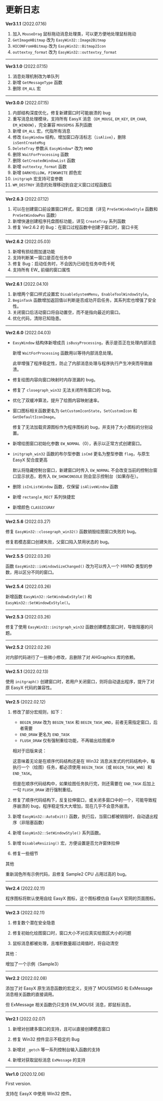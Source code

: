 # 更新日志

**Ver3.1.1** (2022.07.16)

1. 加入 `MouseDrag` 鼠标拖动消息处理类，可以更方便地处理鼠标拖动
2. `GetImageHBitmap` 改为 `EasyWin32::Image2Bitmap`
3. `HICONFromHBitmap` 改为 `EasyWin32::Bitmap2Icon`
4. `outtextxy_format` 改为 `EasyWin32::outtextxy_format`

---

**Ver3.1.0** (2022.07.15)

1. 消息处理机制改为单队列
2. 新增 `GetMessageType` 函数
3. 删除 `EM_ALL` 宏

---

**Ver3.0.0** (2022.07.15)

1. 内部结构深度优化，修复新建窗口时可能崩溃的 bug
2. 重写消息处理模块，支持所有 EasyX 消息（`EM_MOUSE`, `EM_KEY`, `EM_CHAR`, `EM_WINDOW`），完全兼容 `MOUSEMSG` 系列函数
3. 新增 `EM_ALL` 宏，代指所有消息
4. 修改 `EasyWindow` 结构，增加窗口存活标志（`isAlive`），删除 `isSentCreateMsg`
5. `DeleteTray` 参数从 `EasyWindow*` 改为 `HWND`
6. 删除 `WaitForProcessing` 函数
7. 删除 `GetCreatedWindowList` 函数
8. 新增 `outtextxy_format` 函数
9. 新增 `DARKYELLOW`，`PINKWHITE` 颜色宏
10. `initgraph` 宏支持可变参数
11. `WM_DESTROY` 消息的处理移动到自定义窗口过程函数后

---

**Ver2.6.3** (2022.07.12)

1. 可以在创建窗口前设置窗口样式，窗口位置（详见 `PreSetWindowStyle` 函数和 `PreSetWindowPos` 函数）
2. 新增快速创建程序托盘图标功能，详见 `CreateTray` 系列函数
3. 修复 Ver2.6.2 的 Bug：在窗口过程函数中创建子窗口时，窗口卡死

---

**Ver2.6.2** (2022.05.03)

1. 新增有损绘图加速功能
2. 支持判断某一窗口是否在任务中
3. 修复 Bug：启动任务时，不会因为已经在任务中而卡死
4. 支持所有 EW_ 前缀的窗口属性

---

**Ver2.6.1** (2022.04.10)

1. 新增两个窗口样式设置宏 `DisableSystemMenu`，`EnableToolWindowStyle`。
2. `BeginTask` 函数增加返回值以判断是否成功开启任务，其系列宏也增强了安全性。
3. 关闭窗口后活动窗口将自动置空，而不是指向最近的窗口。
4. 优化代码，清除已知隐患。

---

**Ver2.6.0** (2022.04.03)

* `EasyWindow` 结构体新增成员 `isBusyProcessing`，表示是否正在处理内部消息
 
  新增 `WaitForProcessing` 函数用以等待内部消息处理。
   
  此举增强了程序稳定性，防止了内部消息处理与程序执行产生冲突而导致崩溃。
   
* 修复绘图内容向窗口映射时内存泄漏的 bug。

* 修复了 `closegraph_win32` 无法关闭所有窗口的 bug。

* 优化了双缓冲算法，提升了绘图内容映射速率。

* 窗口图标相关函数更名为 `GetCustomIconState`，`SetCustomIcon` 和`GetDefaultIconImage`。

  修复了无法加载资源图标作为程序图标的 bug，并支持了大小图标的分别设置。
  
* 新增绘图窗口初始化参数 `EW_NORMAL`（0），表示以正常方式创建窗口。
  
* `initgraph_win32` 函数的布尔型参数 `isCmd` 更名为整型参数 `flag`，与原生 EasyX 契合度更高

  默认将隐藏控制台窗口，新建窗口时传入 `EW_NORMAL` 不会改变当前的控制台窗口显示状态，若传入 `EW_SHOWCONSOLE` 则会显示控制台（如果存在）。

* 删除 `isInListWindow` 函数，仅保留 `isAliveWindow` 函数

* 新增 `rectangle_RECT` 系列快捷宏

* 新增颜色 `CLASSICGRAY`

---

**Ver2.5.6** (2022.03.27)

修复 `EasyWin32::closegraph_win32()` 函数销毁绘图窗口失败的 bug。

修复若模态窗口创建失败，父窗口陷入禁用状态的 bug。

---

**Ver2.5.5** (2022.03.26)

函数 `EasyWin32::isWindowSizeChanged()` 改为可以传入一个 HWND 类型的参数，用以区分不同的窗口。

---

**Ver2.5.4** (2022.03.26)

新增函数 `EasyWin32::GetWindowExStyle()` 和 `EasyWin32::SetWindowExStyle()`。

---

**Ver2.5.3** (2022.03.26)

修复了使用 `EasyWin32::initgraph_win32` 函数创建模态窗口时，导致阻塞的问题。

---

**Ver2.5.2** (2022.02.26)

对内部代码进行了一些微小修改，且删除了对 AHGraphics 库的依赖。

---

**Ver2.5.1** (2022.02.13)

使用 `initgraph()` 创建窗口时，若用户关闭窗口，则将自动退出程序，提升了对原 EasyX 代码的兼容性。

---

**Ver2.5** (2022.02.12)

1. 修改了部分宏规则，如下：
   * `BEGIN_DRAW` 改为 `BEGIN_TASK` 和 `BEGIN_TASK_WND`，前者无需指定窗口，后者需要
   * `END_DRAW` 更名为 `END_TASK`
   * `FLUSH_DRAW` 仅有强制重绘功能，不再输出绘图缓冲
   
   相对于旧版来说：
   
   这意味着无论是在顺序代码结构还是在 Win32 消息派发式的代码结构中，每执行一个（绘图）任务，都必须使用 `BEGIN_TASK`（或 `BEGIN_TASK_WND`）和 `END_TASK`。
   
   但是在顺序代码结构中，如果绘图任务执行完，则还需要在 `END_TASK` 后加上一句 `FLUSH_DRAW` 进行强制重绘。
   
2. 修复了顺序代码结构下，反复拉伸窗口，或关闭多窗口中的一个，可能导致程序崩溃的 bug，程序稳定性大大增加，现在几乎不会意外崩溃。

3. 新增 `EasyWin32::AutoExit()` 函数，执行后，当窗口都被销毁时，自动退出程序（非阻塞函数）

4. 新增 `EasyWin32::SetWindowStyle()` 系列函数。

5. 新增 `DisableResizing()` 宏，方便设置是否允许窗体拉伸

6. 修复一些细节

其他

重新润色所有示例代码，且修复 Sample2 CPU 占用过高的 bug。

---

**Ver2.4** (2022.02.11)

程序图标将默认使用自绘 EasyX 图标，这个图标模仿自 EasyX 官网的页面图标。

---

**Ver2.3** (2022.02.11)

1. 修复数个潜在安全隐患

2. 修复初始化绘图窗口时，窗口大小不对应真实绘图区大小的问题

3. 鼠标消息都被处理，且堆积数量超过阈值时，将自动清空

其他：

增加了一个示例（Sample3）

---

**Ver2.2** (2022.02.08)

添加了对 EasyX 原生消息函数的宏定义，支持了 MOUSEMSG 和 ExMessage 消息相关函数的直接调用。

但 ExMessage 相关函数仍只支持 EM_MOUSE 消息，即鼠标消息。

---

**Ver2.1** (2022.02.07)

1. 新增对创建多窗口的支持，且可以直接创建模态窗口

2. 修复 Win32 控件显示不稳定的 Bug

3. 新增对 `_getch` 等一系列控制台输入函数的支持

4. 新增对获取鼠标消息 `ExMessage` 的支持

---

**Ver1.0** (2020.12.06)

First version.

支持在 EasyX 中使用 Win32 控件。
